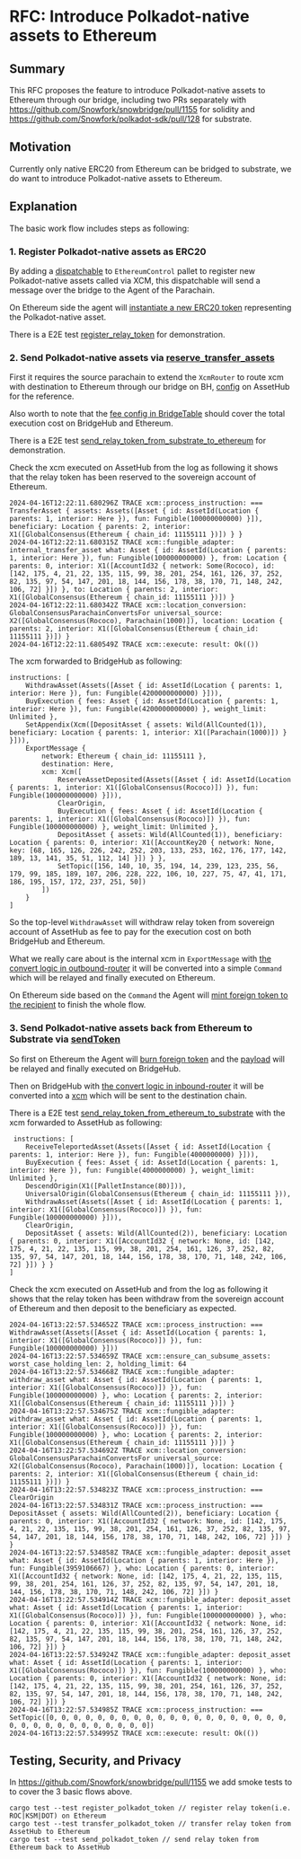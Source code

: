 # RFC: Introduce Polkadot-native assets to Ethereum


## Summary

This RFC proposes the feature to introduce Polkadot-native assets to Ethereum through our bridge, including two PRs separately with https://github.com/Snowfork/snowbridge/pull/1155 for solidity and https://github.com/Snowfork/polkadot-sdk/pull/128 for substrate. 

## Motivation

Currently only native ERC20 from Ethereum can be bridged to substrate, we do want to introduce Polkadot-native assets to Ethereum.

## Explanation

The basic work flow includes steps as following:

### 1. Register Polkadot-native assets as ERC20

By adding a [dispatchable](https://github.com/Snowfork/polkadot-sdk/blob/2d8f3b13cf61c3ce8e5ea15438c4cfbfe3a26722/bridges/snowbridge/pallets/system/src/lib.rs#L604) to `EthereumControl` pallet to register new Polkadot-native assets called via XCM, this dispatchable will send a message over the bridge to the Agent of the Parachain. 

On Ethereum side the agent will [instantiate a new ERC20 token](https://github.com/Snowfork/snowbridge/blob/07545cf7e8f0321e4ab89d7f5eb52bc85ab3d4c1/contracts/src/Assets.sol#L259) representing the Polkadot-native asset.

There is a E2E test [register_relay_token](https://github.com/Snowfork/polkadot-sdk/blob/5a4f3af6932cfcbae98435cb16f98a2ee8db4812/cumulus/parachains/integration-tests/emulated/tests/bridges/bridge-hub-rococo/src/tests/snowbridge.rs#L578) for demonstration.

### 2. Send Polkadot-native assets via [reserve_transfer_assets](https://github.com/Snowfork/polkadot-sdk/blob/2d8f3b13cf61c3ce8e5ea15438c4cfbfe3a26722/polkadot/xcm/pallet-xcm/src/lib.rs#L1027)

First it requires the source parachain to extend the `XcmRouter` to route xcm with destination to Ethereum through our bridge on BH, [config](https://github.com/Snowfork/polkadot-sdk/blob/2d8f3b13cf61c3ce8e5ea15438c4cfbfe3a26722/cumulus/parachains/runtimes/assets/asset-hub-rococo/src/xcm_config.rs#L681) on AssetHub for the reference.

Also worth to note that the [fee config in BridgeTable](https://github.com/Snowfork/polkadot-sdk/blob/2d8f3b13cf61c3ce8e5ea15438c4cfbfe3a26722/cumulus/parachains/runtimes/assets/asset-hub-rococo/src/xcm_config.rs#L886-L889) should cover the total execution cost on BridgeHub and Ethereum. 

There is a E2E test [send_relay_token_from_substrate_to_ethereum](https://github.com/Snowfork/polkadot-sdk/blob/5a4f3af6932cfcbae98435cb16f98a2ee8db4812/cumulus/parachains/integration-tests/emulated/tests/bridges/bridge-hub-rococo/src/tests/snowbridge.rs#L645) for demonstration.

Check the xcm executed on AssetHub from the log as following it shows that the relay token has been reserved to the sovereign account of Ethereum.

```
2024-04-16T12:22:11.680296Z TRACE xcm::process_instruction: === TransferAsset { assets: Assets([Asset { id: AssetId(Location { parents: 1, interior: Here }), fun: Fungible(100000000000) }]), beneficiary: Location { parents: 2, interior: X1([GlobalConsensus(Ethereum { chain_id: 11155111 })]) } }
2024-04-16T12:22:11.680315Z TRACE xcm::fungible_adapter: internal_transfer_asset what: Asset { id: AssetId(Location { parents: 1, interior: Here }), fun: Fungible(100000000000) }, from: Location { parents: 0, interior: X1([AccountId32 { network: Some(Rococo), id: [142, 175, 4, 21, 22, 135, 115, 99, 38, 201, 254, 161, 126, 37, 252, 82, 135, 97, 54, 147, 201, 18, 144, 156, 178, 38, 170, 71, 148, 242, 106, 72] }]) }, to: Location { parents: 2, interior: X1([GlobalConsensus(Ethereum { chain_id: 11155111 })]) }
2024-04-16T12:22:11.680342Z TRACE xcm::location_conversion: GlobalConsensusParachainConvertsFor universal_source: X2([GlobalConsensus(Rococo), Parachain(1000)]), location: Location { parents: 2, interior: X1([GlobalConsensus(Ethereum { chain_id: 11155111 })]) }
2024-04-16T12:22:11.680549Z TRACE xcm::execute: result: Ok(())
```


The xcm forwarded to BridgeHub as following:
```
instructions: [
    WithdrawAsset(Assets([Asset { id: AssetId(Location { parents: 1, interior: Here }), fun: Fungible(4200000000000) }])), 
    BuyExecution { fees: Asset { id: AssetId(Location { parents: 1, interior: Here }), fun: Fungible(4200000000000) }, weight_limit: Unlimited }, 
    SetAppendix(Xcm([DepositAsset { assets: Wild(AllCounted(1)), beneficiary: Location { parents: 1, interior: X1([Parachain(1000)]) } }])), 
    ExportMessage { 
        network: Ethereum { chain_id: 11155111 }, 
        destination: Here, 
        xcm: Xcm([
            ReserveAssetDeposited(Assets([Asset { id: AssetId(Location { parents: 1, interior: X1([GlobalConsensus(Rococo)]) }), fun: Fungible(100000000000) }])), 
            ClearOrigin, 
            BuyExecution { fees: Asset { id: AssetId(Location { parents: 1, interior: X1([GlobalConsensus(Rococo)]) }), fun: Fungible(100000000000) }, weight_limit: Unlimited }, 
            DepositAsset { assets: Wild(AllCounted(1)), beneficiary: Location { parents: 0, interior: X1([AccountKey20 { network: None, key: [68, 165, 126, 226, 242, 252, 203, 133, 253, 162, 176, 177, 142, 189, 13, 141, 35, 51, 112, 14] }]) } }, 
            SetTopic([156, 140, 10, 35, 194, 14, 239, 123, 235, 56, 179, 99, 185, 189, 107, 206, 228, 222, 106, 10, 227, 75, 47, 41, 171, 186, 195, 157, 172, 237, 251, 50])
        ]) 
    }
]
```

So the top-level `WithdrawAsset` will withdraw relay token from sovereign account of AssetHub as fee to pay for the execution cost on both BridgeHub and Ethereum.

What we really care about is the internal xcm in `ExportMessage` with [the convert logic in outbound-router](https://github.com/Snowfork/polkadot-sdk/blob/5a4f3af6932cfcbae98435cb16f98a2ee8db4812/bridges/snowbridge/primitives/router/src/outbound/mod.rs#L222) it will be converted into a simple `Command` which will be relayed and finally executed on Ethereum.

On Ethereum side based on the `Command` the Agent will [mint foreign token to the recipient](https://github.com/Snowfork/snowbridge/blob/07545cf7e8f0321e4ab89d7f5eb52bc85ab3d4c1/contracts/src/Assets.sol#L269) to finish the whole flow.


### 3. Send Polkadot-native assets back from Ethereum to Substrate via [sendToken](https://github.com/Snowfork/snowbridge/blob/07545cf7e8f0321e4ab89d7f5eb52bc85ab3d4c1/contracts/src/Gateway.sol#L463)

So first on Ethereum the Agent will [burn foreign token](https://github.com/Snowfork/snowbridge/blob/07545cf7e8f0321e4ab89d7f5eb52bc85ab3d4c1/contracts/src/Assets.sol#L235) and the [payload](https://github.com/Snowfork/snowbridge/blob/07545cf7e8f0321e4ab89d7f5eb52bc85ab3d4c1/contracts/src/Assets.sol#L220) will be relayed and finally executed on BridgeHub. 

Then on BridgeHub with [the convert logic in inbound-router](https://github.com/Snowfork/polkadot-sdk/blob/5a4f3af6932cfcbae98435cb16f98a2ee8db4812/bridges/snowbridge/primitives/router/src/inbound/mod.rs#L354) it will be converted into a [xcm](https://github.com/Snowfork/polkadot-sdk/blob/5a4f3af6932cfcbae98435cb16f98a2ee8db4812/bridges/snowbridge/primitives/router/src/inbound/mod.rs#L386-L395) which will be sent to the destination chain.

There is a E2E test [send_relay_token_from_ethereum_to_substrate](https://github.com/Snowfork/polkadot-sdk/blob/5a4f3af6932cfcbae98435cb16f98a2ee8db4812/cumulus/parachains/integration-tests/emulated/tests/bridges/bridge-hub-rococo/src/tests/snowbridge.rs#L725) with the xcm forwarded to AssetHub as following:


```
 instructions: [
    ReceiveTeleportedAsset(Assets([Asset { id: AssetId(Location { parents: 1, interior: Here }), fun: Fungible(4000000000) }])), 
    BuyExecution { fees: Asset { id: AssetId(Location { parents: 1, interior: Here }), fun: Fungible(4000000000) }, weight_limit: Unlimited }, 
    DescendOrigin(X1([PalletInstance(80)])), 
    UniversalOrigin(GlobalConsensus(Ethereum { chain_id: 11155111 })), 
    WithdrawAsset(Assets([Asset { id: AssetId(Location { parents: 1, interior: X1([GlobalConsensus(Rococo)]) }), fun: Fungible(100000000000) }])), 
    ClearOrigin, 
    DepositAsset { assets: Wild(AllCounted(2)), beneficiary: Location { parents: 0, interior: X1([AccountId32 { network: None, id: [142, 175, 4, 21, 22, 135, 115, 99, 38, 201, 254, 161, 126, 37, 252, 82, 135, 97, 54, 147, 201, 18, 144, 156, 178, 38, 170, 71, 148, 242, 106, 72] }]) } }
]
```

Check the xcm executed on AssetHub and from the log as following it shows that the relay token has been withdraw from the sovereign account of Ethereum and then deposit to the beneficiary as expected.

```
2024-04-16T13:22:57.534652Z TRACE xcm::process_instruction: === WithdrawAsset(Assets([Asset { id: AssetId(Location { parents: 1, interior: X1([GlobalConsensus(Rococo)]) }), fun: Fungible(100000000000) }]))
2024-04-16T13:22:57.534659Z TRACE xcm::ensure_can_subsume_assets: worst_case_holding_len: 2, holding_limit: 64
2024-04-16T13:22:57.534668Z TRACE xcm::fungible_adapter: withdraw_asset what: Asset { id: AssetId(Location { parents: 1, interior: X1([GlobalConsensus(Rococo)]) }), fun: Fungible(100000000000) }, who: Location { parents: 2, interior: X1([GlobalConsensus(Ethereum { chain_id: 11155111 })]) }
2024-04-16T13:22:57.534675Z TRACE xcm::fungible_adapter: withdraw_asset what: Asset { id: AssetId(Location { parents: 1, interior: X1([GlobalConsensus(Rococo)]) }), fun: Fungible(100000000000) }, who: Location { parents: 2, interior: X1([GlobalConsensus(Ethereum { chain_id: 11155111 })]) }
2024-04-16T13:22:57.534692Z TRACE xcm::location_conversion: GlobalConsensusParachainConvertsFor universal_source: X2([GlobalConsensus(Rococo), Parachain(1000)]), location: Location { parents: 2, interior: X1([GlobalConsensus(Ethereum { chain_id: 11155111 })]) }
2024-04-16T13:22:57.534823Z TRACE xcm::process_instruction: === ClearOrigin
2024-04-16T13:22:57.534831Z TRACE xcm::process_instruction: === DepositAsset { assets: Wild(AllCounted(2)), beneficiary: Location { parents: 0, interior: X1([AccountId32 { network: None, id: [142, 175, 4, 21, 22, 135, 115, 99, 38, 201, 254, 161, 126, 37, 252, 82, 135, 97, 54, 147, 201, 18, 144, 156, 178, 38, 170, 71, 148, 242, 106, 72] }]) } }
2024-04-16T13:22:57.534858Z TRACE xcm::fungible_adapter: deposit_asset what: Asset { id: AssetId(Location { parents: 1, interior: Here }), fun: Fungible(3959106667) }, who: Location { parents: 0, interior: X1([AccountId32 { network: None, id: [142, 175, 4, 21, 22, 135, 115, 99, 38, 201, 254, 161, 126, 37, 252, 82, 135, 97, 54, 147, 201, 18, 144, 156, 178, 38, 170, 71, 148, 242, 106, 72] }]) }
2024-04-16T13:22:57.534914Z TRACE xcm::fungible_adapter: deposit_asset what: Asset { id: AssetId(Location { parents: 1, interior: X1([GlobalConsensus(Rococo)]) }), fun: Fungible(100000000000) }, who: Location { parents: 0, interior: X1([AccountId32 { network: None, id: [142, 175, 4, 21, 22, 135, 115, 99, 38, 201, 254, 161, 126, 37, 252, 82, 135, 97, 54, 147, 201, 18, 144, 156, 178, 38, 170, 71, 148, 242, 106, 72] }]) }
2024-04-16T13:22:57.534924Z TRACE xcm::fungible_adapter: deposit_asset what: Asset { id: AssetId(Location { parents: 1, interior: X1([GlobalConsensus(Rococo)]) }), fun: Fungible(100000000000) }, who: Location { parents: 0, interior: X1([AccountId32 { network: None, id: [142, 175, 4, 21, 22, 135, 115, 99, 38, 201, 254, 161, 126, 37, 252, 82, 135, 97, 54, 147, 201, 18, 144, 156, 178, 38, 170, 71, 148, 242, 106, 72] }]) }
2024-04-16T13:22:57.534985Z TRACE xcm::process_instruction: === SetTopic([0, 0, 0, 0, 0, 0, 0, 0, 0, 0, 0, 0, 0, 0, 0, 0, 0, 0, 0, 0, 0, 0, 0, 0, 0, 0, 0, 0, 0, 0, 0, 0])
2024-04-16T13:22:57.534995Z TRACE xcm::execute: result: Ok(())
```

## Testing, Security, and Privacy

In https://github.com/Snowfork/snowbridge/pull/1155 we add smoke tests to to cover the 3 basic flows above.

```
cargo test --test register_polkadot_token // register relay token(i.e. ROC|KSM|DOT) on Ethereum
cargo test --test transfer_polkadot_token // transfer relay token from AssetHub to Ethereum
cargo test --test send_polkadot_token // send relay token from Ethereum back to AssetHub
```
